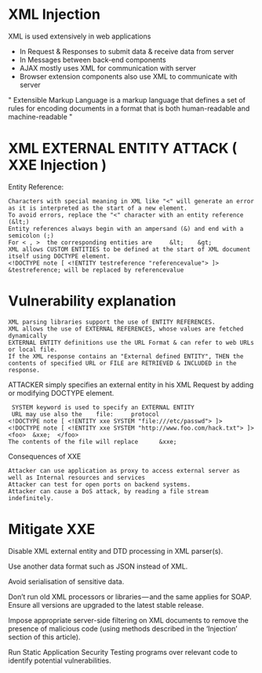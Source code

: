  XML Injection
==============================================================================
XML is used extensively in web applications

* In Request & Responses to submit data & receive data from server
* In Messages between back-end components
* AJAX mostly uses XML for communication with server
* Browser extension components also use XML to communicate with server

" Extensible Markup Language is a markup language that defines a set of rules for encoding documents in a format that is both human-readable and machine-readable "


# XML EXTERNAL ENTITY ATTACK ( XXE Injection )
Entity Reference:  

    Characters with special meaning in XML like "<" will generate an error as it is interpreted as the start of a new element. 
    To avoid errors, replace the "<" character with an entity reference (&lt;)
    Entity references always begin with an ampersand (&) and end with a semicolon (;)
    For < , >  the corresponding entities are     &lt;    &gt;
    XML allows CUSTOM ENTITIES to be defined at the start of XML document itself using DOCTYPE element.
    <!DOCTYPE note [ <!ENTITY testreference "referencevalue"> ]>
    &testreference; will be replaced by referencevalue

# Vulnerability explanation  

    XML parsing libraries support the use of ENTITY REFERENCES.
    XML allows the use of EXTERNAL REFERENCES, whose values are fetched dynamically
    EXTERNAL ENTITY definitions use the URL Format & can refer to web URLs or local file.
    If the XML response contains an "External defined ENTITY", THEN the contents of specified URL or FILE are RETRIEVED & INCLUDED in the response.

ATTACKER simply specifies an external entity in his XML Request by adding or modifying DOCTYPE element.

     SYSTEM keyword is used to specify an EXTERNAL ENTITY
     URL may use also the    file:     protocol
    <!DOCTYPE note [ <!ENTITY xxe SYSTEM "file:///etc/passwd"> ]>
    <!DOCTYPE note [ <!ENTITY xxe SYSTEM "http://www.foo.com/hack.txt"> ]>
    <foo>  &xxe;  </foo> 
    The contents of the file will replace      &xxe;

Consequences of XXE

    Attacker can use application as proxy to access external server as well as Internal resources and services
    Attacker can test for open ports on backend systems.
    Attacker can cause a DoS attack, by reading a file stream indefinitely.
    
    
# Mitigate XXE 

Disable XML external entity and DTD processing in XML parser(s).

Use another data format such as JSON instead of XML.

Avoid serialisation of sensitive data.

Don’t run old XML processors or libraries — and the same applies for SOAP. Ensure all versions are upgraded to the latest stable release.

Impose appropriate server-side filtering on XML documents to remove the presence of malicious code (using methods described in the ‘Injection’ section of this article).

Run Static Application Security Testing programs over relevant code to identify potential vulnerabilities.
